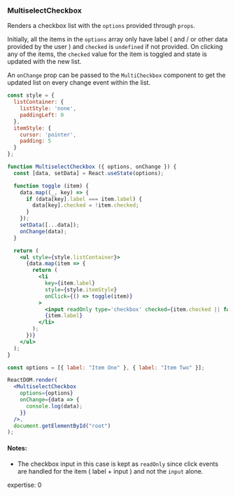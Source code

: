 ### MultiselectCheckbox

Renders a checkbox list with the `options` provided through `props`.

Initially, all the items in the `options` array only have label ( and / or other data provided by the user ) and `checked` is `undefined` if not provided. On clicking any of the items, the `checked` value for the item is toggled and state is updated with the new list.

An `onChange` prop can be passed to the `MultiCheckbox` component to get the updated list on every change event within the list.

```jsx
const style = {
  listContainer: {
    listStyle: 'none',
    paddingLeft: 0
  },
  itemStyle: {
    cursor: 'pointer',
    padding: 5
  }
};

function MultiselectCheckbox ({ options, onChange }) {
  const [data, setData] = React.useState(options);

  function toggle (item) {
    data.map((_, key) => {
      if (data[key].label === item.label) {
        data[key].checked = !item.checked;
      }
    });
    setData([...data]);
    onChange(data);
  }

  return (
    <ul style={style.listContainer}>
      {data.map(item => {
        return (
          <li
            key={item.label}
            style={style.itemStyle}
            onClick={() => toggle(item)}
          >
            <input readOnly type='checkbox' checked={item.checked || false} />
            {item.label}
          </li>
        );
      })}
    </ul>
  );
}
```

```jsx
const options = [{ label: "Item One" }, { label: "Item Two" }];

ReactDOM.render(
  <MultiselectCheckbox
    options={options}
    onChange={data => {
      console.log(data);
    }}
  />,
  document.getElementById("root")
);
```

#### Notes:

- The checkbox input in this case is kept as `readOnly` since click events are handled for the item ( label + input ) and not the `input` alone.

expertise: 0
